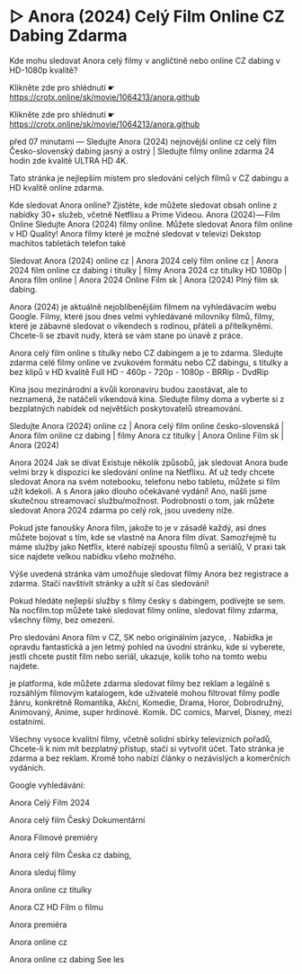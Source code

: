 # ▷ Anora (2024) Celý Film Online CZ Dabing Zdarma


Kde mohu sledovat Anora celý filmy v angličtině nebo online CZ dabing v HD-1080p kvalitě?

 

 

 

Klikněte zde pro shlédnutí ☛ https://crotx.online/sk/movie/1064213/anora.github

Klikněte zde pro shlédnutí ☛ https://crotx.online/sk/movie/1064213/anora.github

 

 

 

před 07 minutami — Sledujte Anora (2024) nejnovější online cz celý film Česko-slovenský dabing jasný a ostrý | Sledujte filmy online zdarma 24 hodin zde kvalitě ULTRA HD 4K.


Tato stránka je nejlepším místem pro sledování celých filmů v CZ dabingu a HD kvalitě online zdarma.


Kde sledovat Anora online? Zjistěte, kde můžete sledovat obsah online z nabídky 30+ služeb, včetně Netflixu a Prime Videou. Anora (2024) — Film Online Sledujte Anora (2024) filmy online. Můžete sledovat Anora film online v HD Quality! Anora filmy které je možné sledovat v televizi Dekstop machitos tabletách telefon také


Sledovat Anora (2024) online cz | Anora 2024 celý film online cz | Anora 2024 film online cz dabing i titulky | filmy Anora 2024 cz titulky HD 1080p | Anora film online | Anora 2024 Online Film sk | Anora (2024) Plný film sk dabing.


Anora (2024) je aktuálně nejoblíbenějším filmem na vyhledávacím webu Google. Filmy, které jsou dnes velmi vyhledávané milovníky filmů, filmy, které je zábavné sledovat o víkendech s rodinou, přáteli a přítelkyněmi. Chcete-li se zbavit nudy, která se vám stane po únavě z práce.


Anora celý film online s titulky nebo CZ dabingem a je to zdarma. Sledujte zdarma celé filmy online ve zvukovém formátu nebo CZ dabingu, s titulky a bez klipů v HD kvalitě Full HD - 460p - 720p - 1080p - BRRip - DvdRip


Kina jsou mezinárodní a kvůli koronaviru budou zaostávat, ale to neznamená, že natáčeli víkendová kina. Sledujte filmy doma a vyberte si z bezplatných nabídek od největších poskytovatelů streamování.


Sledujte Anora (2024) online cz | Anora celý film online česko-slovenská | Anora film online cz dabing | filmy Anora cz titulky | Anora Online Film sk | Anora (2024)


Anora 2024 Jak se dívat Existuje několik způsobů, jak sledovat Anora bude velmi brzy k dispozici ke sledování online na Netflixu. Ať už tedy chcete sledovat Anora na svém notebooku, telefonu nebo tabletu, můžete si film užít kdekoli. A s Anora jako dlouho očekávané vydání! Ano, našli jsme skutečnou streamovací službu/možnost. Podrobnosti o tom, jak můžete sledovat Anora 2024 zdarma po celý rok, jsou uvedeny níže.

Pokud jste fanoušky Anora film, jakože to je v zásadě každý, asi dnes můžete bojovat s tím, kde se vlastně na Anora film dívat. Samozřejmě tu máme služby jako Netflix, které nabízejí spoustu filmů a seriálů, V praxi tak sice najdete velkou nabídku všeho možného.


Výše uvedená stránka vám umožňuje sledovat filmy Anora bez registrace a zdarma. Stačí navštívit stránky a užít si čas sledování!


Pokud hledáte nejlepší služby s filmy česky s dabingem, podívejte se sem. Na nocfilm.top můžete také sledovat filmy online, sledovat filmy zdarma, všechny filmy, bez omezení.


Pro sledování Anora film v CZ, SK nebo originálním jazyce, . Nabídka je opravdu fantastická a jen letmý pohled na úvodní stránku, kde si vyberete, jestli chcete pustit film nebo seriál, ukazuje, kolik toho na tomto webu najdete.


je platforma, kde můžete zdarma sledovat filmy bez reklam a legálně s rozsáhlým filmovým katalogem, kde uživatelé mohou filtrovat filmy podle žánru, konkrétně Romantika, Akční, Komedie, Drama, Horor, Dobrodružný, Animovaný, Anime, super hrdinové. Komik. DC comics, Marvel, Disney, mezi ostatními.


Všechny vysoce kvalitní filmy, včetně solidní sbírky televizních pořadů, Chcete-li k nim mít bezplatný přístup, stačí si vytvořit účet. Tato stránka je zdarma a bez reklam. Kromě toho nabízí články o nezávislých a komerčních vydáních.


Google vyhledávání:

Anora Celý Film 2024

Anora celý film Český Dokumentární

Anora Filmové premiéry

Anora celý film Česka cz dabing,

Anora sleduj filmy

Anora online cz titulky

Anora CZ HD Film o filmu

Anora premiéra

Anora online cz

Anora online cz dabing See les
